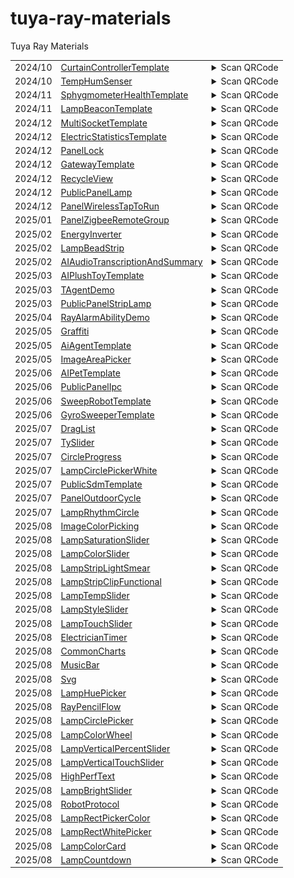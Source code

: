 # tuya-ray-materials
Tuya Ray Materials

<!-- txp-asset-qrcode-start -->
<table>
<tr>
  <td id="CurtainControllerTemplate">2024/10</td>
  <td><a href="https://github.com/Tuya-Community/tuya-ray-materials?path=template/CurtainControllerTemplate">CurtainControllerTemplate</a></td>
  <td>
  <details>
  <summary>Scan QRCode</summary>
  <img src="./qrCode/template-CurtainControllerTemplate.png" width="100" height="100">
  </details>
  </td>
</tr>

<tr>
  <td id="TempHumSenser">2024/10</td>
  <td><a href="https://github.com/Tuya-Community/tuya-ray-materials?path=template/TempHumSenser">TempHumSenser</a></td>
  <td>
  <details>
  <summary>Scan QRCode</summary>
  <img src="./qrCode/template-TempHumSenser.png" width="100" height="100">
  </details>
  </td>
</tr>

<tr>
  <td id="SphygmometerHealthTemplate">2024/11</td>
  <td><a href="https://github.com/Tuya-Community/tuya-ray-materials?path=template/SphygmometerHealthTemplate">SphygmometerHealthTemplate</a></td>
  <td>
  <details>
  <summary>Scan QRCode</summary>
  <img src="./qrCode/template-SphygmometerHealthTemplate.png" width="100" height="100">
  </details>
  </td>
</tr>

<tr>
  <td id="LampBeaconTemplate">2024/11</td>
  <td><a href="https://github.com/Tuya-Community/tuya-ray-materials?path=template/LampBeaconTemplate">LampBeaconTemplate</a></td>
  <td>
  <details>
  <summary>Scan QRCode</summary>
  <img src="./qrCode/template-LampBeaconTemplate.png" width="100" height="100">
  </details>
  </td>
</tr>

<tr>
  <td id="MultiSocketTemplate">2024/12</td>
  <td><a href="https://github.com/Tuya-Community/tuya-ray-materials?path=template/MultiSocketTemplate">MultiSocketTemplate</a></td>
  <td>
  <details>
  <summary>Scan QRCode</summary>
  <img src="./qrCode/template-MultiSocketTemplate.png" width="100" height="100">
  </details>
  </td>
</tr>

<tr>
  <td id="ElectricStatisticsTemplate">2024/12</td>
  <td><a href="https://github.com/Tuya-Community/tuya-ray-materials?path=template/ElectricStatisticsTemplate">ElectricStatisticsTemplate</a></td>
  <td>
  <details>
  <summary>Scan QRCode</summary>
  <img src="./qrCode/template-ElectricStatisticsTemplate.png" width="100" height="100">
  </details>
  </td>
</tr>

<tr>
  <td id="PanelLock">2024/12</td>
  <td><a href="https://github.com/Tuya-Community/tuya-ray-materials?path=template/PanelLock">PanelLock</a></td>
  <td>
  <details>
  <summary>Scan QRCode</summary>
  <img src="./qrCode/template-PanelLock.png" width="100" height="100">
  </details>
  </td>
</tr>

<tr>
  <td id="GatewayTemplate">2024/12</td>
  <td><a href="https://github.com/Tuya-Community/tuya-ray-materials?path=template/GatewayTemplate">GatewayTemplate</a></td>
  <td>
  <details>
  <summary>Scan QRCode</summary>
  <img src="./qrCode/template-GatewayTemplate.png" width="100" height="100">
  </details>
  </td>
</tr>

<tr>
  <td id="RecycleView">2024/12</td>
  <td><a href="https://github.com/Tuya-Community/tuya-ray-materials?path=materials/RecycleView">RecycleView</a></td>
  <td>
  <details>
  <summary>Scan QRCode</summary>
  <img src="./qrCode/materials-RecycleView.png" width="100" height="100">
  </details>
  </td>
</tr>

<tr>
  <td id="PublicPanelLamp">2024/12</td>
  <td><a href="https://github.com/Tuya-Community/tuya-ray-materials?path=template/PublicPanelLamp">PublicPanelLamp</a></td>
  <td>
  <details>
  <summary>Scan QRCode</summary>
  <img src="./qrCode/template-PublicPanelLamp.png" width="100" height="100">
  </details>
  </td>
</tr>

<tr>
  <td id="PanelWirelessTapToRun">2024/12</td>
  <td><a href="https://github.com/Tuya-Community/tuya-ray-materials?path=template/PanelWirelessTapToRun">PanelWirelessTapToRun</a></td>
  <td>
  <details>
  <summary>Scan QRCode</summary>
  <img src="./qrCode/template-PanelWirelessTapToRun.png" width="100" height="100">
  </details>
  </td>
</tr>

<tr>
  <td id="PanelZigbeeRemoteGroup">2025/01</td>
  <td><a href="https://github.com/Tuya-Community/tuya-ray-materials?path=template/PanelZigbeeRemoteGroup">PanelZigbeeRemoteGroup</a></td>
  <td>
  <details>
  <summary>Scan QRCode</summary>
  <img src="./qrCode/template-PanelZigbeeRemoteGroup.png" width="100" height="100">
  </details>
  </td>
</tr>

<tr>
  <td id="EnergyInverter">2025/02</td>
  <td><a href="https://github.com/Tuya-Community/tuya-ray-materials?path=template/EnergyInverter">EnergyInverter</a></td>
  <td>
  <details>
  <summary>Scan QRCode</summary>
  <img src="./qrCode/template-EnergyInverter.png" width="100" height="100">
  </details>
  </td>
</tr>

<tr>
  <td id="LampBeadStrip">2025/02</td>
  <td><a href="https://github.com/Tuya-Community/tuya-ray-materials?path=materials/LampBeadStrip">LampBeadStrip</a></td>
  <td>
  <details>
  <summary>Scan QRCode</summary>
  <img src="./qrCode/materials-LampBeadStrip.png" width="100" height="100">
  </details>
  </td>
</tr>

<tr>
  <td id="AIAudioTranscriptionAndSummary">2025/02</td>
  <td><a href="https://github.com/Tuya-Community/tuya-ray-materials?path=template/AIAudioTranscriptionAndSummary">AIAudioTranscriptionAndSummary</a></td>
  <td>
  <details>
  <summary>Scan QRCode</summary>
  <a href="https://developer.tuya.com/material/library_hKiOVClc/component?code=AIAudioTranscriptionAndSummary" target="_blank">View Details</a>
  </details>
  </td>
</tr>

<tr>
  <td id="AIPlushToyTemplate">2025/03</td>
  <td><a href="https://github.com/Tuya-Community/tuya-ray-materials?path=template/AIPlushToyTemplate">AIPlushToyTemplate</a></td>
  <td>
  <details>
  <summary>Scan QRCode</summary>
  <img src="./qrCode/template-AIPlushToyTemplate.png" width="100" height="100">
  </details>
  </td>
</tr>

<tr>
  <td id="TAgentDemo">2025/03</td>
  <td><a href="https://github.com/Tuya-Community/tuya-ray-materials?path=example/TAgentDemo">TAgentDemo</a></td>
  <td>
  <details>
  <summary>Scan QRCode</summary>
  <img src="./qrCode/example-TAgentDemo.png" width="100" height="100">
  </details>
  </td>
</tr>

<tr>
  <td id="PublicPanelStripLamp">2025/03</td>
  <td><a href="https://github.com/Tuya-Community/tuya-ray-materials?path=template/PublicPanelStripLamp">PublicPanelStripLamp</a></td>
  <td>
  <details>
  <summary>Scan QRCode</summary>
  <img src="./qrCode/template-PublicPanelStripLamp.png" width="100" height="100">
  </details>
  </td>
</tr>

<tr>
  <td id="RayAlarmAbilityDemo">2025/04</td>
  <td><a href="https://github.com/Tuya-Community/tuya-ray-materials?path=example/RayAlarmAbilityDemo">RayAlarmAbilityDemo</a></td>
  <td>
  <details>
  <summary>Scan QRCode</summary>
  <img src="./qrCode/example-RayAlarmAbilityDemo.png" width="100" height="100">
  </details>
  </td>
</tr>

<tr>
  <td id="Graffiti">2025/05</td>
  <td><a href="https://github.com/Tuya-Community/tuya-ray-materials?path=materials/Graffiti">Graffiti</a></td>
  <td>
  <details>
  <summary>Scan QRCode</summary>
  <img src="./qrCode/materials-Graffiti.png" width="100" height="100">
  </details>
  </td>
</tr>

<tr>
  <td id="AiAgentTemplate">2025/05</td>
  <td><a href="https://github.com/Tuya-Community/tuya-ray-materials?path=template/AiAgentTemplate">AiAgentTemplate</a></td>
  <td>
  <details>
  <summary>Scan QRCode</summary>
  <a href="https://developer.tuya.com/material/library_hKiOVClc/component?code=AiAgentTemplate" target="_blank">View Details</a>
  </details>
  </td>
</tr>

<tr>
  <td id="ImageAreaPicker">2025/05</td>
  <td><a href="https://github.com/Tuya-Community/tuya-ray-materials?path=materials/ImageAreaPicker">ImageAreaPicker</a></td>
  <td>
  <details>
  <summary>Scan QRCode</summary>
  <img src="./qrCode/materials-ImageAreaPicker.png" width="100" height="100">
  </details>
  </td>
</tr>

<tr>
  <td id="AIPetTemplate">2025/06</td>
  <td><a href="https://github.com/Tuya-Community/tuya-ray-materials?path=template/AIPetTemplate">AIPetTemplate</a></td>
  <td>
  <details>
  <summary>Scan QRCode</summary>
  <a href="https://developer.tuya.com/material/library_hKiOVClc/component?code=AIPetTemplate" target="_blank">View Details</a>
  </details>
  </td>
</tr>

<tr>
  <td id="PublicPanelIpc">2025/06</td>
  <td><a href="https://github.com/Tuya-Community/tuya-ray-materials?path=template/PublicPanelIpc">PublicPanelIpc</a></td>
  <td>
  <details>
  <summary>Scan QRCode</summary>
  <a href="https://developer.tuya.com/material/library_hKiOVClc/component?code=PublicPanelIpc" target="_blank">View Details</a>
  </details>
  </td>
</tr>

<tr>
  <td id="SweepRobotTemplate">2025/06</td>
  <td><a href="https://github.com/Tuya-Community/tuya-ray-materials?path=template/SweepRobotTemplate">SweepRobotTemplate</a></td>
  <td>
  <details>
  <summary>Scan QRCode</summary>
  <img src="./qrCode/template-SweepRobotTemplate.png" width="100" height="100">
  </details>
  </td>
</tr>

<tr>
  <td id="GyroSweeperTemplate">2025/06</td>
  <td><a href="https://github.com/Tuya-Community/tuya-ray-materials?path=template/GyroSweeperTemplate">GyroSweeperTemplate</a></td>
  <td>
  <details>
  <summary>Scan QRCode</summary>
  <a href="https://developer.tuya.com/material/library_hKiOVClc/component?code=GyroSweeperTemplate" target="_blank">View Details</a>
  </details>
  </td>
</tr>

<tr>
  <td id="DragList">2025/07</td>
  <td><a href="https://github.com/Tuya-Community/tuya-ray-materials?path=materials/DragList">DragList</a></td>
  <td>
  <details>
  <summary>Scan QRCode</summary>
  <img src="./qrCode/materials-DragList.png" width="100" height="100">
  </details>
  </td>
</tr>

<tr>
  <td id="TySlider">2025/07</td>
  <td><a href="https://github.com/Tuya-Community/tuya-ray-materials?path=materials/TySlider">TySlider</a></td>
  <td>
  <details>
  <summary>Scan QRCode</summary>
  <img src="./qrCode/materials-TySlider.png" width="100" height="100">
  </details>
  </td>
</tr>

<tr>
  <td id="CircleProgress">2025/07</td>
  <td><a href="https://github.com/Tuya-Community/tuya-ray-materials?path=materials/CircleProgress">CircleProgress</a></td>
  <td>
  <details>
  <summary>Scan QRCode</summary>
  <a href="https://developer.tuya.com/material/library_oHEKLjj0/component?code=CircleProgress" target="_blank">View Details</a>
  </details>
  </td>
</tr>

<tr>
  <td id="LampCirclePickerWhite">2025/07</td>
  <td><a href="https://github.com/Tuya-Community/tuya-ray-materials?path=materials/LampCirclePickerWhite">LampCirclePickerWhite</a></td>
  <td>
  <details>
  <summary>Scan QRCode</summary>
  <a href="https://developer.tuya.com/material/library_oHEKLjj0/component?code=LampCirclePickerWhite" target="_blank">View Details</a>
  </details>
  </td>
</tr>

<tr>
  <td id="PublicSdmTemplate">2025/07</td>
  <td><a href="https://github.com/Tuya-Community/tuya-ray-materials?path=template/PublicSdmTemplate">PublicSdmTemplate</a></td>
  <td>
  <details>
  <summary>Scan QRCode</summary>
  <img src="./qrCode/template-PublicSdmTemplate.png" width="100" height="100">
  </details>
  </td>
</tr>

<tr>
  <td id="PanelOutdoorCycle">2025/07</td>
  <td><a href="https://github.com/Tuya-Community/tuya-ray-materials?path=template/PanelOutdoorCycle">PanelOutdoorCycle</a></td>
  <td>
  <details>
  <summary>Scan QRCode</summary>
  <img src="./qrCode/template-PanelOutdoorCycle.png" width="100" height="100">
  </details>
  </td>
</tr>

<tr>
  <td id="LampRhythmCircle">2025/07</td>
  <td><a href="https://github.com/Tuya-Community/tuya-ray-materials?path=materials/LampRhythmCircle">LampRhythmCircle</a></td>
  <td>
  <details>
  <summary>Scan QRCode</summary>
  <a href="https://developer.tuya.com/material/library_oHEKLjj0/component?code=LampRhythmCircle" target="_blank">View Details</a>
  </details>
  </td>
</tr>

<tr>
  <td id="ImageColorPicking">2025/08</td>
  <td><a href="https://github.com/Tuya-Community/tuya-ray-materials?path=utils/ImageColorPicking">ImageColorPicking</a></td>
  <td>
  <details>
  <summary>Scan QRCode</summary>
  <a href="https://developer.tuya.com/material/library_oHEKLjj0/component?code=ImageColorPicking" target="_blank">View Details</a>
  </details>
  </td>
</tr>

<tr>
  <td id="LampSaturationSlider">2025/08</td>
  <td><a href="https://github.com/Tuya-Community/tuya-ray-materials?path=materials/LampSaturationSlider">LampSaturationSlider</a></td>
  <td>
  <details>
  <summary>Scan QRCode</summary>
  <a href="https://developer.tuya.com/material/library_oHEKLjj0/component?code=LampSaturationSlider" target="_blank">View Details</a>
  </details>
  </td>
</tr>

<tr>
  <td id="LampColorSlider">2025/08</td>
  <td><a href="https://github.com/Tuya-Community/tuya-ray-materials?path=materials/LampColorSlider">LampColorSlider</a></td>
  <td>
  <details>
  <summary>Scan QRCode</summary>
  <a href="https://developer.tuya.com/material/library_oHEKLjj0/component?code=LampColorSlider" target="_blank">View Details</a>
  </details>
  </td>
</tr>

<tr>
  <td id="LampStripLightSmear">2025/08</td>
  <td><a href="https://github.com/Tuya-Community/tuya-ray-materials?path=materials/LampStripLightSmear">LampStripLightSmear</a></td>
  <td>
  <details>
  <summary>Scan QRCode</summary>
  <a href="https://developer.tuya.com/material/library_oHEKLjj0/component?code=LampStripLightSmear" target="_blank">View Details</a>
  </details>
  </td>
</tr>

<tr>
  <td id="LampStripClipFunctional">2025/08</td>
  <td><a href="https://github.com/Tuya-Community/tuya-ray-materials?path=functional-page/LampStripClipFunctional">LampStripClipFunctional</a></td>
  <td>
  <details>
  <summary>Scan QRCode</summary>
  <a href="https://developer.tuya.com/material/library_oHEKLjj0/component?code=LampStripClipFunctional" target="_blank">View Details</a>
  </details>
  </td>
</tr>

<tr>
  <td id="LampTempSlider">2025/08</td>
  <td><a href="https://github.com/Tuya-Community/tuya-ray-materials?path=materials/LampTempSlider">LampTempSlider</a></td>
  <td>
  <details>
  <summary>Scan QRCode</summary>
  <a href="https://developer.tuya.com/material/library_oHEKLjj0/component?code=LampTempSlider" target="_blank">View Details</a>
  </details>
  </td>
</tr>

<tr>
  <td id="LampStyleSlider">2025/08</td>
  <td><a href="https://github.com/Tuya-Community/tuya-ray-materials?path=materials/LampStyleSlider">LampStyleSlider</a></td>
  <td>
  <details>
  <summary>Scan QRCode</summary>
  <a href="https://developer.tuya.com/material/library_oHEKLjj0/component?code=LampStyleSlider" target="_blank">View Details</a>
  </details>
  </td>
</tr>

<tr>
  <td id="LampTouchSlider">2025/08</td>
  <td><a href="https://github.com/Tuya-Community/tuya-ray-materials?path=materials/LampTouchSlider">LampTouchSlider</a></td>
  <td>
  <details>
  <summary>Scan QRCode</summary>
  <a href="https://developer.tuya.com/material/library_oHEKLjj0/component?code=LampTouchSlider" target="_blank">View Details</a>
  </details>
  </td>
</tr>

<tr>
  <td id="ElectricianTimer">2025/08</td>
  <td><a href="https://github.com/Tuya-Community/tuya-ray-materials?path=functional-page/ElectricianTimer">ElectricianTimer</a></td>
  <td>
  <details>
  <summary>Scan QRCode</summary>
  <a href="https://developer.tuya.com/material/library_oHEKLjj0/component?code=ElectricianTimer" target="_blank">View Details</a>
  </details>
  </td>
</tr>

<tr>
  <td id="CommonCharts">2025/08</td>
  <td><a href="https://github.com/Tuya-Community/tuya-ray-materials?path=materials/CommonCharts">CommonCharts</a></td>
  <td>
  <details>
  <summary>Scan QRCode</summary>
  <a href="https://developer.tuya.com/material/library_oHEKLjj0/component?code=CommonCharts" target="_blank">View Details</a>
  </details>
  </td>
</tr>

<tr>
  <td id="MusicBar">2025/08</td>
  <td><a href="https://github.com/Tuya-Community/tuya-ray-materials?path=materials/MusicBar">MusicBar</a></td>
  <td>
  <details>
  <summary>Scan QRCode</summary>
  <a href="https://developer.tuya.com/material/library_oHEKLjj0/component?code=MusicBar" target="_blank">View Details</a>
  </details>
  </td>
</tr>

<tr>
  <td id="Svg">2025/08</td>
  <td><a href="https://github.com/Tuya-Community/tuya-ray-materials?path=materials/Svg">Svg</a></td>
  <td>
  <details>
  <summary>Scan QRCode</summary>
  <a href="https://developer.tuya.com/material/library_oHEKLjj0/component?code=Svg" target="_blank">View Details</a>
  </details>
  </td>
</tr>

<tr>
  <td id="LampHuePicker">2025/08</td>
  <td><a href="https://github.com/Tuya-Community/tuya-ray-materials?path=materials/LampHuePicker">LampHuePicker</a></td>
  <td>
  <details>
  <summary>Scan QRCode</summary>
  <a href="https://developer.tuya.com/material/library_oHEKLjj0/component?code=LampHuePicker" target="_blank">View Details</a>
  </details>
  </td>
</tr>

<tr>
  <td id="RayPencilFlow">2025/08</td>
  <td><a href="https://github.com/Tuya-Community/tuya-ray-materials?path=materials/RayPencilFlow">RayPencilFlow</a></td>
  <td>
  <details>
  <summary>Scan QRCode</summary>
  <a href="https://developer.tuya.com/material/library_oHEKLjj0/component?code=RayPencilFlow" target="_blank">View Details</a>
  </details>
  </td>
</tr>

<tr>
  <td id="LampCirclePicker">2025/08</td>
  <td><a href="https://github.com/Tuya-Community/tuya-ray-materials?path=materials/LampCirclePicker">LampCirclePicker</a></td>
  <td>
  <details>
  <summary>Scan QRCode</summary>
  <a href="https://developer.tuya.com/material/library_oHEKLjj0/component?code=LampCirclePicker" target="_blank">View Details</a>
  </details>
  </td>
</tr>

<tr>
  <td id="LampColorWheel">2025/08</td>
  <td><a href="https://github.com/Tuya-Community/tuya-ray-materials?path=materials/LampColorWheel">LampColorWheel</a></td>
  <td>
  <details>
  <summary>Scan QRCode</summary>
  <a href="https://developer.tuya.com/material/library_oHEKLjj0/component?code=LampColorWheel" target="_blank">View Details</a>
  </details>
  </td>
</tr>

<tr>
  <td id="LampVerticalPercentSlider">2025/08</td>
  <td><a href="https://github.com/Tuya-Community/tuya-ray-materials?path=materials/LampVerticalPercentSlider">LampVerticalPercentSlider</a></td>
  <td>
  <details>
  <summary>Scan QRCode</summary>
  <a href="https://developer.tuya.com/material/library_oHEKLjj0/component?code=LampVerticalPercentSlider" target="_blank">View Details</a>
  </details>
  </td>
</tr>

<tr>
  <td id="LampVerticalTouchSlider">2025/08</td>
  <td><a href="https://github.com/Tuya-Community/tuya-ray-materials?path=materials/LampVerticalTouchSlider">LampVerticalTouchSlider</a></td>
  <td>
  <details>
  <summary>Scan QRCode</summary>
  <a href="https://developer.tuya.com/material/library_oHEKLjj0/component?code=LampVerticalTouchSlider" target="_blank">View Details</a>
  </details>
  </td>
</tr>

<tr>
  <td id="HighPerfText">2025/08</td>
  <td><a href="https://github.com/Tuya-Community/tuya-ray-materials?path=materials/HighPerfText">HighPerfText</a></td>
  <td>
  <details>
  <summary>Scan QRCode</summary>
  <a href="https://developer.tuya.com/material/library_oHEKLjj0/component?code=HighPerfText" target="_blank">View Details</a>
  </details>
  </td>
</tr>

<tr>
  <td id="LampBrightSlider">2025/08</td>
  <td><a href="https://github.com/Tuya-Community/tuya-ray-materials?path=materials/LampBrightSlider">LampBrightSlider</a></td>
  <td>
  <details>
  <summary>Scan QRCode</summary>
  <a href="https://developer.tuya.com/material/library_oHEKLjj0/component?code=LampBrightSlider" target="_blank">View Details</a>
  </details>
  </td>
</tr>

<tr>
  <td id="RobotProtocol">2025/08</td>
  <td><a href="https://github.com/Tuya-Community/tuya-ray-materials?path=utils/RobotProtocol">RobotProtocol</a></td>
  <td>
  <details>
  <summary>Scan QRCode</summary>
  <a href="https://developer.tuya.com/material/library_oHEKLjj0/component?code=RobotProtocol" target="_blank">View Details</a>
  </details>
  </td>
</tr>

<tr>
  <td id="LampRectPickerColor">2025/08</td>
  <td><a href="https://github.com/Tuya-Community/tuya-ray-materials?path=materials/LampRectPickerColor">LampRectPickerColor</a></td>
  <td>
  <details>
  <summary>Scan QRCode</summary>
  <a href="https://developer.tuya.com/material/library_oHEKLjj0/component?code=LampRectPickerColor" target="_blank">View Details</a>
  </details>
  </td>
</tr>

<tr>
  <td id="LampRectWhitePicker">2025/08</td>
  <td><a href="https://github.com/Tuya-Community/tuya-ray-materials?path=materials/LampRectWhitePicker">LampRectWhitePicker</a></td>
  <td>
  <details>
  <summary>Scan QRCode</summary>
  <a href="https://developer.tuya.com/material/library_oHEKLjj0/component?code=LampRectWhitePicker" target="_blank">View Details</a>
  </details>
  </td>
</tr>

<tr>
  <td id="LampColorCard">2025/08</td>
  <td><a href="https://github.com/Tuya-Community/tuya-ray-materials?path=materials/LampColorCard">LampColorCard</a></td>
  <td>
  <details>
  <summary>Scan QRCode</summary>
  <a href="https://developer.tuya.com/material/library_oHEKLjj0/component?code=LampColorCard" target="_blank">View Details</a>
  </details>
  </td>
</tr>

<tr>
  <td id="LampCountdown">2025/08</td>
  <td><a href="https://github.com/Tuya-Community/tuya-ray-materials?path=materials/LampCountdown">LampCountdown</a></td>
  <td>
  <details>
  <summary>Scan QRCode</summary>
  <a href="https://developer.tuya.com/material/library_oHEKLjj0/component?code=LampCountdown" target="_blank">View Details</a>
  </details>
  </td>
</tr>
</table>
<!-- txp-asset-qrcode-end -->